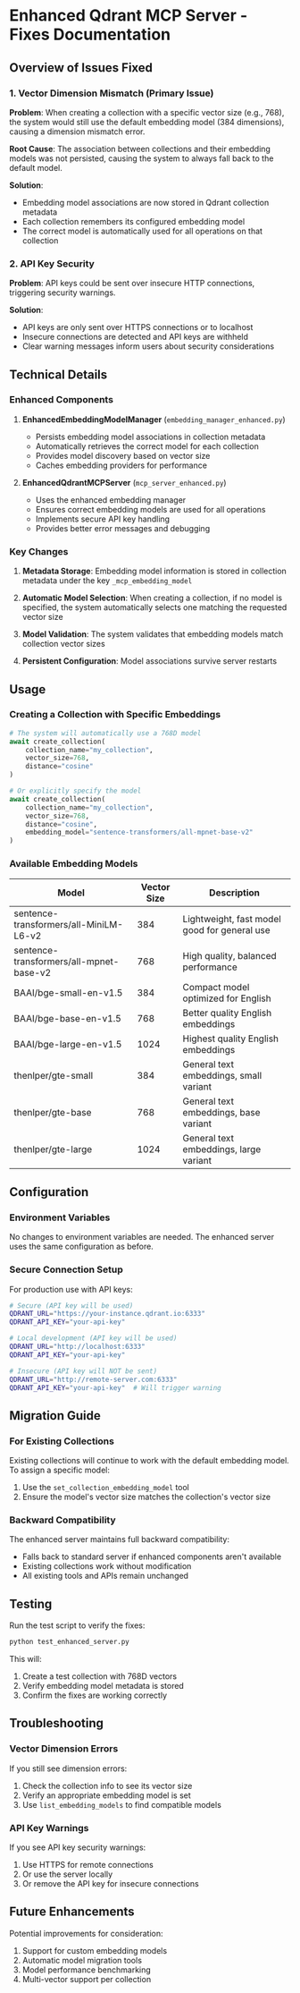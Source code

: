 # Enhanced Qdrant MCP Server - Fixes Documentation

## Overview of Issues Fixed

### 1. Vector Dimension Mismatch (Primary Issue)
**Problem**: When creating a collection with a specific vector size (e.g., 768), the system would still use the default embedding model (384 dimensions), causing a dimension mismatch error.

**Root Cause**: The association between collections and their embedding models was not persisted, causing the system to always fall back to the default model.

**Solution**: 
- Embedding model associations are now stored in Qdrant collection metadata
- Each collection remembers its configured embedding model
- The correct model is automatically used for all operations on that collection

### 2. API Key Security
**Problem**: API keys could be sent over insecure HTTP connections, triggering security warnings.

**Solution**: 
- API keys are only sent over HTTPS connections or to localhost
- Insecure connections are detected and API keys are withheld
- Clear warning messages inform users about security considerations

## Technical Details

### Enhanced Components

1. **EnhancedEmbeddingModelManager** (`embedding_manager_enhanced.py`)
   - Persists embedding model associations in collection metadata
   - Automatically retrieves the correct model for each collection
   - Provides model discovery based on vector size
   - Caches embedding providers for performance

2. **EnhancedQdrantMCPServer** (`mcp_server_enhanced.py`)
   - Uses the enhanced embedding manager
   - Ensures correct embedding models are used for all operations
   - Implements secure API key handling
   - Provides better error messages and debugging

### Key Changes

1. **Metadata Storage**: Embedding model information is stored in collection metadata under the key `_mcp_embedding_model`

2. **Automatic Model Selection**: When creating a collection, if no model is specified, the system automatically selects one matching the requested vector size

3. **Model Validation**: The system validates that embedding models match collection vector sizes

4. **Persistent Configuration**: Model associations survive server restarts

## Usage

### Creating a Collection with Specific Embeddings

```python
# The system will automatically use a 768D model
await create_collection(
    collection_name="my_collection",
    vector_size=768,
    distance="cosine"
)

# Or explicitly specify the model
await create_collection(
    collection_name="my_collection",
    vector_size=768,
    distance="cosine",
    embedding_model="sentence-transformers/all-mpnet-base-v2"
)
```

### Available Embedding Models

| Model | Vector Size | Description |
|-------|-------------|-------------|
| sentence-transformers/all-MiniLM-L6-v2 | 384 | Lightweight, fast model good for general use |
| sentence-transformers/all-mpnet-base-v2 | 768 | High quality, balanced performance |
| BAAI/bge-small-en-v1.5 | 384 | Compact model optimized for English |
| BAAI/bge-base-en-v1.5 | 768 | Better quality English embeddings |
| BAAI/bge-large-en-v1.5 | 1024 | Highest quality English embeddings |
| thenlper/gte-small | 384 | General text embeddings, small variant |
| thenlper/gte-base | 768 | General text embeddings, base variant |
| thenlper/gte-large | 1024 | General text embeddings, large variant |

## Configuration

### Environment Variables

No changes to environment variables are needed. The enhanced server uses the same configuration as before.

### Secure Connection Setup

For production use with API keys:
```bash
# Secure (API key will be used)
QDRANT_URL="https://your-instance.qdrant.io:6333"
QDRANT_API_KEY="your-api-key"

# Local development (API key will be used)
QDRANT_URL="http://localhost:6333"
QDRANT_API_KEY="your-api-key"

# Insecure (API key will NOT be sent)
QDRANT_URL="http://remote-server.com:6333"
QDRANT_API_KEY="your-api-key"  # Will trigger warning
```

## Migration Guide

### For Existing Collections

Existing collections will continue to work with the default embedding model. To assign a specific model:

1. Use the `set_collection_embedding_model` tool
2. Ensure the model's vector size matches the collection's vector size

### Backward Compatibility

The enhanced server maintains full backward compatibility:
- Falls back to standard server if enhanced components aren't available
- Existing collections work without modification
- All existing tools and APIs remain unchanged

## Testing

Run the test script to verify the fixes:

```bash
python test_enhanced_server.py
```

This will:
1. Create a test collection with 768D vectors
2. Verify embedding model metadata is stored
3. Confirm the fixes are working correctly

## Troubleshooting

### Vector Dimension Errors

If you still see dimension errors:
1. Check the collection info to see its vector size
2. Verify an appropriate embedding model is set
3. Use `list_embedding_models` to find compatible models

### API Key Warnings

If you see API key security warnings:
1. Use HTTPS for remote connections
2. Or use the server locally
3. Or remove the API key for insecure connections

## Future Enhancements

Potential improvements for consideration:
1. Support for custom embedding models
2. Automatic model migration tools
3. Model performance benchmarking
4. Multi-vector support per collection

